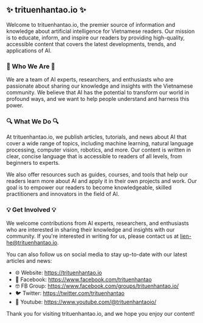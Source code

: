 ## ✨ trituenhantao.io ✨
Welcome to trituenhantao.io, the premier source of information and knowledge about artificial intelligence for Vietnamese readers. Our mission is to educate, inform, and inspire our readers by providing high-quality, accessible content that covers the latest developments, trends, and applications of AI.

### 🌟 Who We Are 🌟
We are a team of AI experts, researchers, and enthusiasts who are passionate about sharing our knowledge and insights with the Vietnamese community. We believe that AI has the potential to transform our world in profound ways, and we want to help people understand and harness this power.

### 🔍 What We Do 🔍
At trituenhantao.io, we publish articles, tutorials, and news about AI that cover a wide range of topics, including machine learning, natural language processing, computer vision, robotics, and more. Our content is written in clear, concise language that is accessible to readers of all levels, from beginners to experts.

We also offer resources such as guides, courses, and tools that help our readers learn more about AI and apply it in their own projects and work. Our goal is to empower our readers to become knowledgeable, skilled practitioners and innovators in the field of AI.

### 💡 Get Involved 💡
We welcome contributions from AI experts, researchers, and enthusiasts who are interested in sharing their knowledge and insights with our community. If you're interested in writing for us, please contact us at lien-he@trituenhantao.io.

You can also follow us on social media to stay up-to-date with our latest articles and news:

- 🌐 Website: https://trituenhantao.io
- 👥 Facebook: https://www.facebook.com/trituenhantao
- 🤓 FB Group: https://www.facebook.com/groups/trituenhantao.io/
- 🐦 Twitter: https://twitter.com/trituenhantao
- 🎥 Youtube: https://www.youtube.com/@trituenhantaoio/

Thank you for visiting trituenhantao.io, and we hope you enjoy our content!
